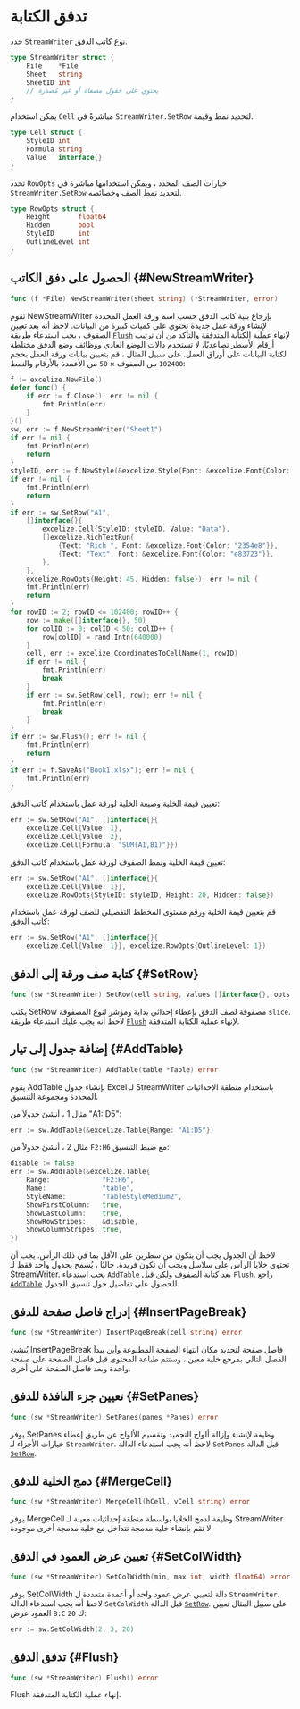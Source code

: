 # تدفق الكتابة

حدد `StreamWriter` نوع كاتب الدفق.

```go
type StreamWriter struct {
    File    *File
    Sheet   string
    SheetID int
    // يحتوي على حقول مصفاة أو غير مُصدرة
}
```

يمكن استخدام `Cell` مباشرةً في `StreamWriter.SetRow` لتحديد نمط وقيمة.

```go
type Cell struct {
    StyleID int
    Formula string
    Value   interface{}
}
```

تحدد `RowOpts` خيارات الصف المحدد ، ويمكن استخدامها مباشرة في `StreamWriter.SetRow` لتحديد نمط الصف وخصائصه.

```go
type RowOpts struct {
    Height       float64
    Hidden       bool
    StyleID      int
    OutlineLevel int
}
```

## الحصول على دفق الكاتب {#NewStreamWriter}

```go
func (f *File) NewStreamWriter(sheet string) (*StreamWriter, error)
```

تقوم NewStreamWriter بإرجاع بنية كاتب الدفق حسب اسم ورقة العمل المحددة لإنشاء ورقة عمل جديدة تحتوي على كميات كبيرة من البيانات. لاحظ أنه بعد تعيين الصفوف ، يجب استدعاء طريقة [`Flush`](stream.md#Flush) لإنهاء عملية الكتابة المتدفقة والتأكد من أن ترتيب أرقام الأسطر تصاعديًا، لا تستخدم دالات الوضع العادي ووظائف وضع الدفق مختلطة لكتابة البيانات على أوراق العمل. على سبيل المثال ، قم بتعيين بيانات ورقة العمل بحجم `102400` من الصفوف × `50` من الأعمدة بالأرقام والنمط:

```go
f := excelize.NewFile()
defer func() {
    if err := f.Close(); err != nil {
        fmt.Println(err)
    }
}()
sw, err := f.NewStreamWriter("Sheet1")
if err != nil {
    fmt.Println(err)
    return
}
styleID, err := f.NewStyle(&excelize.Style{Font: &excelize.Font{Color: "777777"}})
if err != nil {
    fmt.Println(err)
    return
}
if err := sw.SetRow("A1",
    []interface{}{
        excelize.Cell{StyleID: styleID, Value: "Data"},
        []excelize.RichTextRun{
            {Text: "Rich ", Font: &excelize.Font{Color: "2354e8"}},
            {Text: "Text", Font: &excelize.Font{Color: "e83723"}},
        },
    },
    excelize.RowOpts{Height: 45, Hidden: false}); err != nil {
    fmt.Println(err)
    return
}
for rowID := 2; rowID <= 102400; rowID++ {
    row := make([]interface{}, 50)
    for colID := 0; colID < 50; colID++ {
        row[colID] = rand.Intn(640000)
    }
    cell, err := excelize.CoordinatesToCellName(1, rowID)
    if err != nil {
        fmt.Println(err)
        break
    }
    if err := sw.SetRow(cell, row); err != nil {
        fmt.Println(err)
        break
    }
}
if err := sw.Flush(); err != nil {
    fmt.Println(err)
    return
}
if err := f.SaveAs("Book1.xlsx"); err != nil {
    fmt.Println(err)
}
```

تعيين قيمة الخلية وصيغة الخلية لورقة عمل باستخدام كاتب الدفق:

```go
err := sw.SetRow("A1", []interface{}{
    excelize.Cell{Value: 1},
    excelize.Cell{Value: 2},
    excelize.Cell{Formula: "SUM(A1,B1)"}})
```

تعيين قيمة الخلية ونمط الصفوف لورقة عمل باستخدام كاتب الدفق:

```go
err := sw.SetRow("A1", []interface{}{
    excelize.Cell{Value: 1}},
    excelize.RowOpts{StyleID: styleID, Height: 20, Hidden: false})
```

قم بتعيين قيمة الخلية ورقم مستوى المخطط التفصيلي للصف لورقة عمل باستخدام كاتب الدفق:

```go
err := sw.SetRow("A1", []interface{}{
    excelize.Cell{Value: 1}}, excelize.RowOpts{OutlineLevel: 1})
```

## كتابة صف ورقة إلى الدفق {#SetRow}

```go
func (sw *StreamWriter) SetRow(cell string, values []interface{}, opts ...RowOpts) error
```

يكتب SetRow مصفوفة لصف الدفق بإعطاء إحداثي بداية ومؤشر لنوع المصفوفة `slice`. لاحظ أنه يجب عليك استدعاء طريقة [`Flush`](stream.md#Flush) لإنهاء عملية الكتابة المتدفقة.

## إضافة جدول إلى تيار {#AddTable}

```go
func (sw *StreamWriter) AddTable(table *Table) error
```

يقوم AddTable بإنشاء جدول Excel لـ StreamWriter باستخدام منطقة الإحداثيات المحددة ومجموعة التنسيق.

مثال 1 ، أنشئ جدولاً من "A1: D5":

```go
err := sw.AddTable(&excelize.Table{Range: "A1:D5"})
```

مثال 2 ، أنشئ جدولاً من `F2:H6` مع ضبط التنسيق:

```go
disable := false
err := sw.AddTable(&excelize.Table{
    Range:             "F2:H6",
    Name:              "table",
    StyleName:         "TableStyleMedium2",
    ShowFirstColumn:   true,
    ShowLastColumn:    true,
    ShowRowStripes:    &disable,
    ShowColumnStripes: true,
})
```

لاحظ أن الجدول يجب أن يتكون من سطرين على الأقل بما في ذلك الرأس. يجب أن تحتوي خلايا الرأس على سلاسل ويجب أن تكون فريدة. حاليًا ، يُسمح بجدول واحد فقط لـ StreamWriter. يجب استدعاء [`AddTable`](stream.md#AddTable) بعد كتابة الصفوف ولكن قبل `Flush`. راجع [`AddTable`](utils.md#AddTable) للحصول على تفاصيل حول تنسيق الجدول.

## إدراج فاصل صفحة للدفق {#InsertPageBreak}

```go
func (sw *StreamWriter) InsertPageBreak(cell string) error
```

يُنشئ InsertPageBreak فاصل صفحة لتحديد مكان انتهاء الصفحة المطبوعة وأين يبدأ الفصل التالي بمرجع خلية معين ، وستتم طباعة المحتوى قبل فاصل الصفحة على صفحة واحدة وبعد فاصل الصفحة على أخرى.

## تعيين جزء النافذة للدفق {#SetPanes}

```go
func (sw *StreamWriter) SetPanes(panes *Panes) error
```

يوفر SetPanes وظيفة لإنشاء وإزالة ألواح التجميد وتقسيم الألواح عن طريق إعطاء خيارات الأجزاء لـ `StreamWriter`. لاحظ أنه يجب استدعاء الدالة `SetPanes` قبل الدالة [`SetRow`](stream.md#SetRow).

## دمج الخلية للدفق {#MergeCell}

```go
func (sw *StreamWriter) MergeCell(hCell, vCell string) error
```

يوفر MergeCell وظيفة لدمج الخلايا بواسطة منطقة إحداثيات معينة لـ StreamWriter. لا تقم بإنشاء خلية مدمجة تتداخل مع خلية مدمجة أخرى موجودة.

## تعيين عرض العمود في الدفق {#SetColWidth}

```go
func (sw *StreamWriter) SetColWidth(min, max int, width float64) error
```

يوفر SetColWidth دالة لتعيين عرض عمود واحد أو أعمدة متعددة ل `StreamWriter`. لاحظ أنه يجب استدعاء الدالة `SetColWidth` قبل الدالة [`SetRow`](stream.md#SetRow). على سبيل المثال تعيين العمود عرض `B:C` ك `20`:

```go
err := sw.SetColWidth(2, 3, 20)
```

## تدفق الدفق {#Flush}

```go
func (sw *StreamWriter) Flush() error
```

Flush إنهاء عملية الكتابة المتدفقة.
